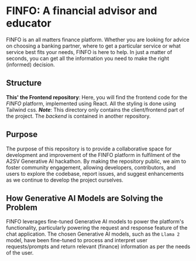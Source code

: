 # FINFO: A financial advisor and educator

FINFO is an all matters finance platform. Whether you are looking for advice on choosing a banking partner, where to get a particular service or what service best fits your needs, FINFO is here to help. In just a matter of seconds, you can get all the information you need to make the right (informed) decision.

## Structure

**This' the Frontend repository**: Here, you will find the frontend code for the *FINFO* platform, implemented using React. All the styling is done using Tailwind css.
_**Note**_: This directory only contains the client/frontend part of the project. The *backend* is contained in another repository.

## Purpose

The purpose of this repository is to provide a collaborative space for development and improvement of the FINFO platform in fulfilment of the A2SV Generative AI hackathon. By making the repository public, we aim to foster community engagement, allowing developers, contributors, and users to explore the codebase, report issues, and suggest enhancements as we continue to develop the project ourselves.

## How Generative AI Models are Solving the Problem

FINFO leverages fine-tuned Generative AI models to power the platform's functionality, particularly powering the request and response feature of the chat application. The chosen Generative AI models, such as the `Llama 2` model, have been fine-tuned to process and interpret user requests/prompts and return relevant (finance) information as per the needs of the user.